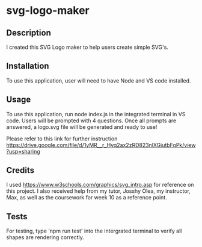 # svg-logo-maker

## Description

I created this SVG Logo maker to help users create simple SVG's. 



## Installation
To use this application, user will need to have Node and VS code installed.

## Usage

To use this application, run node index.js in the integrated terminal in VS code. Users will be prompted with 4 questions. Once all prompts are answered, a logo.svg file will be generated and ready to use!

Please refer to this link for further instruction https://drive.google.com/file/d/1yMR__r_Hyq2ax2zRD823nlXGjutbFqPk/view?usp=sharing



## Credits
I used https://www.w3schools.com/graphics/svg_intro.asp for reference on this project. I also received help from my tutor, Josshy Olea, my instructor, Max, as well as the coursework for week 10 as a reference point. 


## Tests

For testing, type 'npm run test' into the intergrated terminal to verify all shapes are rendering correctly.